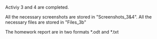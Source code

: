 Activiy 3 and 4 are completed.

All the necessary screenshots are stored in "Screenshots_3&4".
All the necessary files are stored in "Files_3b"

The homework report are in two formats *.odt and *.txt
